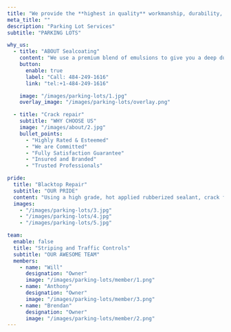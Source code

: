 ```yaml
---
title: "We provide the **highest in quality** workmanship, durability, and safety."
meta_title: ""
description: "Parking Lot Services"
subtitle: "PARKING LOTS"

why_us:
  - title: "ABOUT Sealcoating"
    content: "We use a premium blend of emulsions to give you a deep durable finish and maximize the lifespan of your parking lots and blacktop areas, shielding them from water, oil, UV, and wear and tear damage. Our attention to detail and commitment to excellence will leave you with a clean, beautiful surface that we guarantee for 4 years."
    button:
      enable: true
      label: "Call: 484-249-1616"
      link: "tel:+1-484-249-1616"

    image: "/images/parking-lots/1.jpg"
    overlay_image: "/images/parking-lots/overlay.png"

  - title: "Crack repair"
    subtitle: "WHY CHOOSE US"
    image: "/images/about/2.jpg"
    bullet_points:
      - "Highly Rated & Esteemed"
      - "We are Committed"
      - "Fully Satisfaction Guarantee"
      - "Insured and Branded"
      - "Trusted Professionals"

pride:
  title: "Blacktop Repair"
  subtitle: "OUR PRIDE"
  content: "Using a high grade, hot applied rubberized sealant, crack filling is the first step in extending the life of your blacktop surfaces. We provide clean, professional work that restores integrity to your blacktop surface that adheres to the surrounding pavement to keep water out."
  images:
    - "/images/parking-lots/3.jpg"
    - "/images/parking-lots/4.jpg"
    - "/images/parking-lots/5.jpg"

team:
  enable: false
  title: "Striping and Traffic Controls"
  subtitle: "OUR AWESOME TEAM"
  members:
    - name: "Will"
      designation: "Owner"
      image: "/images/parking-lots/member/1.png"
    - name: "Anthony"
      designation: "Owner"
      image: "/images/parking-lots/member/3.png"
    - name: "Brendan"
      designation: "Owner"
      image: "/images/parking-lots/member/2.png"
---
```

